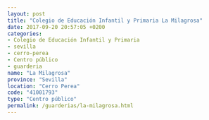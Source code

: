 ```yaml
---
layout: post
title: "Colegio de Educación Infantil y Primaria La Milagrosa"
date: 2017-09-20 20:57:05 +0200
categories:
- Colegio de Educación Infantil y Primaria
- sevilla
- cerro-perea
- Centro público
- guarderia
name: "La Milagrosa"
province: "Sevilla"
location: "Cerro Perea"
code: "41001793"
type: "Centro público"
permalink: /guarderias/la-milagrosa.html
---
```

